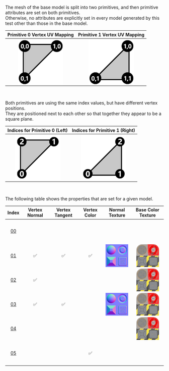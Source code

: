 The mesh of the base model is split into two primitives, and then primitive attributes are set on both primitives.  
Otherwise, no attributes are explicitly set in every model generated by this test other than those in the base model.  

Primitive 0 Vertex UV Mapping | Primitive 1 Vertex UV Mapping
:---: | :---:
<img src="./Icon_UVspace2.png" height="144" width="144" align="middle"> | <img src="./Icon_UVspace3.png" height="144" width="144" align="middle"> | 

<br>

Both primitives are using the same index values, but have different vertex positions.  
They are positioned next to each other so that together they appear to be a square plane.

Indices for Primitive 0 (Left) | Indices for Primitive 1 (Right)
:---: | :---:
<img src="./Icon_Indices_Primitive0.png" height="144" width="144" align="middle"> | <img src="./Icon_Indices_Primitive1.png" height="144" width="144" align="middle">


<br>

The following table shows the properties that are set for a given model.  


Index | Vertex Normal | Vertex Tangent | Vertex Color | Normal Texture | Base Color Texture
:---: | :---: | :---: | :---: | :---: | :---:
<span style="line-height:72px">[00](./Mesh_Primitives_00.gltf)</span> |   |   |   |   |  
<span style="line-height:72px">[01](./Mesh_Primitives_01.gltf)</span> | :white_check_mark: | :white_check_mark: | :white_check_mark: | <img src="./Texture_normal.png" height="72" width="72" align="middle"> | <img src="./Texture_baseColor.png" height="72" width="72" align="middle">
<span style="line-height:72px">[02](./Mesh_Primitives_02.gltf)</span> | :white_check_mark: |   |   |   | <img src="./Texture_baseColor.png" height="72" width="72" align="middle">
<span style="line-height:72px">[03](./Mesh_Primitives_03.gltf)</span> | :white_check_mark: | :white_check_mark: |   | <img src="./Texture_normal.png" height="72" width="72" align="middle"> | <img src="./Texture_baseColor.png" height="72" width="72" align="middle">
<span style="line-height:72px">[04](./Mesh_Primitives_04.gltf)</span> |   |   |   |   | <img src="./Texture_baseColor.png" height="72" width="72" align="middle">
<span style="line-height:72px">[05](./Mesh_Primitives_05.gltf)</span> |   |   | :white_check_mark: |   |  
 
